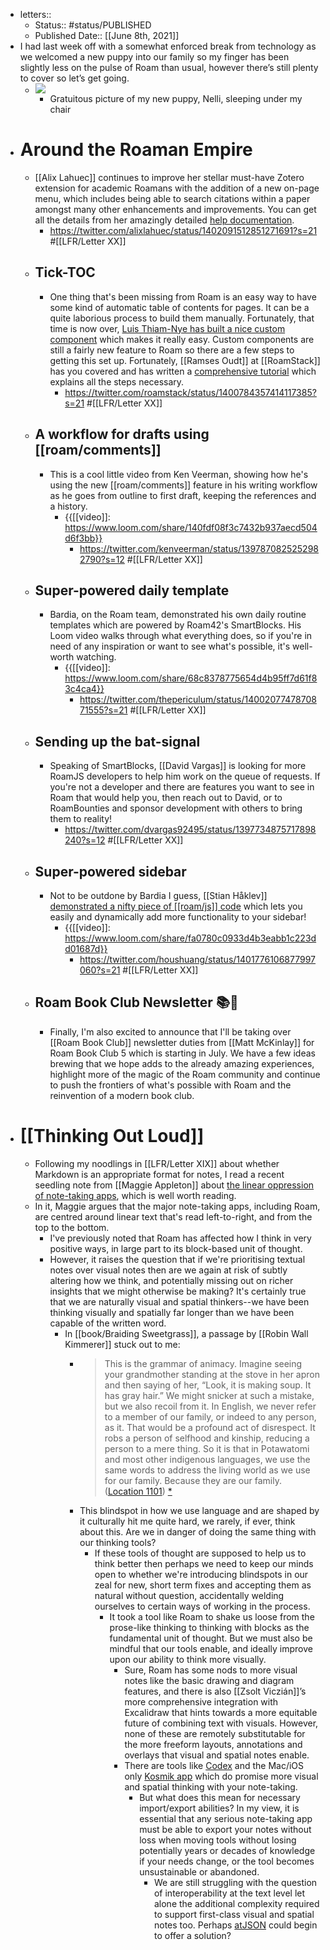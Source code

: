 - letters::
    - Status:: #status/PUBLISHED
    - Published Date:: [[June 8th, 2021]]
- I had last week off with a somewhat enforced break from technology as we welcomed a new puppy into our family so my finger has been slightly less on the pulse of Roam than usual, however there’s still plenty to cover so let’s get going.
    - ![](https://firebasestorage.googleapis.com/v0/b/firescript-577a2.appspot.com/o/imgs%2Fapp%2Ffoxsoft%2FtQbHBOys4v.jpg?alt=media&token=87e82009-42b7-4ed4-bb1b-124d4b8ca043)
        - Gratuitous picture of my new puppy, Nelli, sleeping under my chair
- # Around the Roaman Empire
    - [[Alix Lahuec]] continues to improve her stellar must-have Zotero extension for academic Roamans with the addition of a new on-page menu, which includes being able to search citations within a paper amongst many other enhancements and improvements. You can get all the details from her amazingly detailed [help documentation](https://alix-lahuec.gitbook.io/zotero-roam/).
        - https://twitter.com/alixlahuec/status/1402091512851271691?s=21 #[[LFR/Letter XX]]
    - ## Tick-TOC
        - One thing that's been missing from Roam is an easy way to have some kind of automatic table of contents for pages. It can be a quite laborious process to build them manually. Fortunately, that time is now over, [Luis Thiam-Nye has built a nice custom component](https://github.com/LuisThiamNye/roam-toc/blob/main/toc.cljs) which makes it really easy. Custom components are still a fairly new feature to Roam so there are a few steps to getting this set up. Fortunately, [[Ramses Oudt]] at [[RoamStack]] has you covered and has written a [comprehensive tutorial](https://roamstack.com/kb/extensions/roam-toc/) which explains all the steps necessary.
            - https://twitter.com/roamstack/status/1400784357414117385?s=21 #[[LFR/Letter XX]]
    - ## A workflow for drafts using [[roam/comments]]
        - This is a cool little video from Ken Veerman, showing how he's using the new [[roam/comments]] feature in his writing workflow as he goes from outline to first draft, keeping the references and a history.
            - {{[[video]]: https://www.loom.com/share/140fdf08f3c7432b937aecd504d6f3bb}}
                - https://twitter.com/kenveerman/status/1397870825252982790?s=12 #[[LFR/Letter XX]]
    - ## Super-powered daily template
        - Bardia, on the Roam team, demonstrated his own daily routine templates which are powered by Roam42's SmartBlocks. His Loom video walks through what everything does, so if you're in need of any inspiration or want to see what's possible, it's well-worth watching.
            - {{[[video]]: https://www.loom.com/share/68c8378775654d4b95ff7d61f83c4ca4}}
                - https://twitter.com/thepericulum/status/1400207747870871555?s=21 #[[LFR/Letter XX]]
    - ## Sending up the bat-signal
        - Speaking of SmartBlocks, [[David Vargas]] is looking for more RoamJS developers to help him work on the queue of requests. If you're not a developer and there are features you want to see in Roam that would help you, then reach out to David, or to RoamBounties and sponsor development with others to bring them to reality!
            - https://twitter.com/dvargas92495/status/1397734875717898240?s=12 #[[LFR/Letter XX]]
    - ## Super-powered sidebar
        - Not to be outdone by Bardia I guess, [[Stian Håklev]] [demonstrated a nifty piece of [[roam/js]] code](https://gist.github.com/houshuang/93a320a5b3d447d13613735be2d68bec) which lets you easily and dynamically add more functionality to your sidebar!
            - {{[[video]]: https://www.loom.com/share/fa0780c0933d4b3eabb1c223dd01687d}}
                - https://twitter.com/houshuang/status/1401776106877997060?s=21 #[[LFR/Letter XX]]
    - ## Roam Book Club Newsletter 📚📰
        - Finally, I'm also excited to announce that I'll be taking over [[Roam Book Club]] newsletter duties from [[Matt McKinlay]] for Roam Book Club 5 which is starting in July. We have a few ideas brewing that we hope adds to the already amazing experiences, highlight more of the magic of the Roam community and continue to push the frontiers of what's possible with Roam and the reinvention of a modern book club.
- # [[Thinking Out Loud]]
    - Following my noodlings in [[LFR/Letter XIX]] about whether Markdown is an appropriate format for notes, I read a recent seedling note from [[Maggie Appleton]] about [the linear oppression of note-taking apps](https://maggieappleton.com/note-oppression), which is well worth reading.
    - In it, Maggie argues that the major note-taking apps, including Roam, are centred around linear text that's read left-to-right, and from the top to the bottom.
        - I've previously noted that Roam has affected how I think in very positive ways, in large part to its block-based unit of thought.
        - However, it raises the question that if we're prioritising textual notes over visual notes then are we again at risk of subtly altering how we think, and potentially missing out on richer insights that we might otherwise be making? It's certainly true that we are naturally visual and spatial thinkers--we have been thinking visually and spatially far longer than we have been capable of the written word.
            - In [[book/Braiding Sweetgrass]], a passage by [[Robin Wall Kimmerer]] stuck out to me:
                - > This is the grammar of animacy. Imagine seeing your grandmother standing at the stove in her apron and then saying of her, “Look, it is making soup. It has gray hair.” We might snicker at such a mistake, but we also recoil from it. In English, we never refer to a member of our family, or indeed to any person, as it. That would be a profound act of disrespect. It robs a person of selfhood and kinship, reducing a person to a mere thing. So it is that in Potawatomi and most other indigenous languages, we use the same words to address the living world as we use for our family. Because they are our family. ([Location 1101](https://readwise.io/to_kindle?action=open&asin=B07Z1DZC9D&location=1101)) [*](((1M1TOSaI4)))
                - This blindspot in how we use language and are shaped by it culturally hit me quite hard, we rarely, if ever, think about this. Are we in danger of doing the same thing with our thinking tools?
                    - If these tools of thought are supposed to help us to think better then perhaps we need to keep our minds open to whether we're introducing blindspots in our zeal for new, short term fixes and accepting them as natural without question, accidentally welding ourselves to certain ways of working in the process.
                        - It took a tool like Roam to shake us loose from the prose-like thinking to thinking with blocks as the fundamental unit of thought. But we must also be mindful that our tools enable, and ideally improve upon our ability to think more visually.
                            - Sure, Roam has some nods to more visual notes like the basic drawing and diagram features, and there is also [[Zsolt Viczián]]’s more comprehensive integration with Excalidraw that hints towards a more equitable future of combining text with visuals. However, none of these are remotely substitutable for the more freeform layouts, annotations and overlays that visual and spatial notes enable.
                            - There are tools like [Codex](https://www.patreon.com/codexeditor) and the Mac/iOS only [Kosmik app](https://kosmik.app/) which do promise more visual and spatial thinking with your note-taking.
                                - But what does this mean for necessary import/export abilities? In my view, it is essential that any serious note-taking app must be able to export your notes without loss when moving tools without losing potentially years or decades of knowledge if your needs change, or the tool becomes unsustainable or abandoned.
                                    - We are still struggling with the question of interoperability at the text level let alone the additional complexity required to support first-class visual and spatial notes too. Perhaps [atJSON](https://talk.fission.codes/t/tools-for-thought-atjson-as-a-potential-format-for-interchange/1880) could begin to offer a solution?
